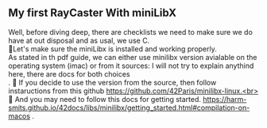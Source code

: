 ## My first RayCaster With miniLibX
Well, before diving deep, there are checklists we need to make sure we do have at out disposal and as usal, we use C.<br>
📎Let's make sure the miniLibx is installed and working properly.<br>
As stated in th pdf guide, we can either use minilibx version avialable on the operating system (imac) or from it sources: I will not try to explain anythind here, there are docs for both choices <br>.
  🥇 If you decide to use the version from the source, then follow instaructions from this github  https://github.com/42Paris/minilibx-linux.<br>
  🥈 And you may need to follow this docs for getting started. https://harm-smits.github.io/42docs/libs/minilibx/getting_started.html#compilation-on-macos . <br>
